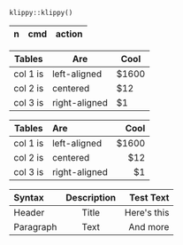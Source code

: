 
```{r klippy, echo=FALSE, include=TRUE}
klippy::klippy()
```


| n | cmd | action |
| --- | --- | --- |

| Tables   |      Are      |  Cool |
|----------|-------------|------|
| col 1 is |  left-aligned | $1600 |
| col 2 is |    centered   |   $12 |
| col 3 is | right-aligned |    $1 |

| Tables   |      Are      |  Cool |
|----------|:-------------|------:|
| col 1 is |  left-aligned | $1600 |
| col 2 is |    centered   |   $12 |
| col 3 is | right-aligned |    $1 |


| Syntax      | Description | Test Text     |
| :---        |    :----:   |          ---: |
| Header      | Title       | Here's this   |
| Paragraph   | Text        | And more      |
